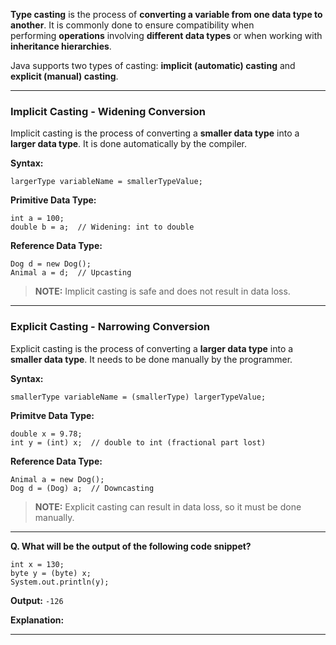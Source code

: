 
**Type casting** is the process of **converting a variable from one data type to another**. It is commonly done to ensure compatibility when performing **operations** involving **different data types** or when working with **inheritance hierarchies**.

Java supports two types of casting: **implicit (automatic) casting** and **explicit (manual) casting**.

---
### Implicit Casting - Widening Conversion

Implicit casting is the process of converting a **smaller data type** into a **larger data type**. It is done automatically by the compiler. 

**Syntax:**

```
largerType variableName = smallerTypeValue;
```

**Primitive Data Type:**

```
int a = 100;
double b = a;  // Widening: int to double
```

**Reference Data Type:**

```
Dog d = new Dog();
Animal a = d;  // Upcasting
```

> **NOTE:** Implicit casting is safe and does not result in data loss.

---
### Explicit Casting - Narrowing Conversion

Explicit casting is the process of converting a **larger data type** into a **smaller data type**. It needs to be done manually by the programmer.

**Syntax:**

```
smallerType variableName = (smallerType) largerTypeValue;
```

**Primitve Data Type:**

```
double x = 9.78;
int y = (int) x;  // double to int (fractional part lost)
```

**Reference Data Type:**

```
Animal a = new Dog();
Dog d = (Dog) a;  // Downcasting
```

> **NOTE:** Explicit casting can result in data loss, so it must be done manually.

---

**Q. What will be the output of the following code snippet?**

```
int x = 130;
byte y = (byte) x;
System.out.println(y);
```

**Output:** `-126`

**Explanation:** 

---
